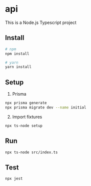 # api

This is a Node.js Typescript project

## Install

```sh
# npm
npm install

# yarn
yarn install
```

## Setup

1. Prisma

```sh
npx prisma generate
npx prisma migrate dev --name initial
```

2. Import fixtures

```sh
npx ts-node setup
```

## Run

```sh
npx ts-node src/index.ts
```

## Test

```sh
npx jest
```
